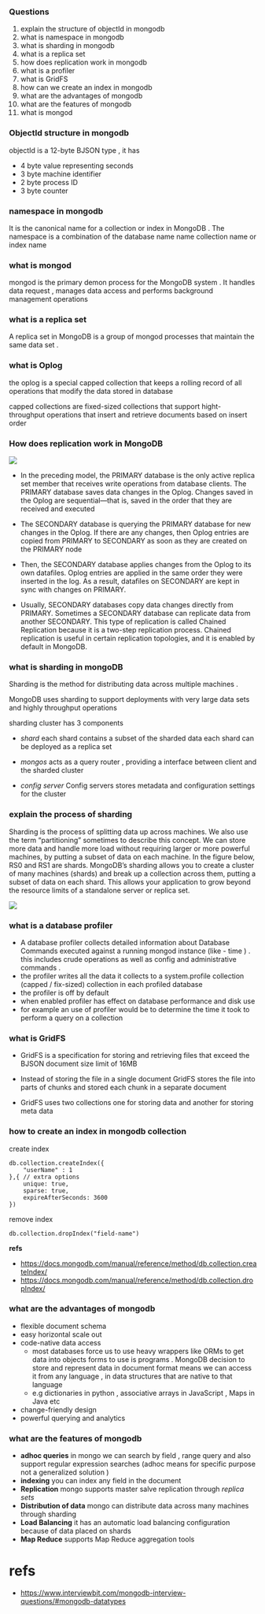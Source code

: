 
### Questions

1. explain the structure of objectId in mongodb 
2. what is namespace in mongodb 
3. what is sharding in mongodb
4. what is a replica set 
5. how does replication work in mongodb
6. what is a profiler 
7. what is GridFS 
8. how can we create an index in mongodb 
9. what are the advantages of mongodb
10. what are the features of mongodb 
11. what is mongod 
### ObjectId structure in mongodb
objectId is a 12-byte BJSON type , it has 
- 4 byte value representing seconds 
- 3 byte machine identifier 
- 2 byte process ID 
- 3 byte counter 

### namespace in mongodb 
It is the canonical name for a collection or index in MongoDB . The namespace is a combination of the database name  name collection name or index name 

### what is mongod 
mongod is the primary demon process for the MongoDB system . It handles data request , manages data access and performs background management operations 

### what is a replica set 
A replica set in MongoDB is a group of mongod processes that maintain the same data set . 

### what is Oplog 
the oplog is a special capped collection that keeps a rolling record of all operations that modify the data stored in database 

capped collections are fixed-sized collections that support hight-throughput operations that insert and retrieve documents based on insert order 

### How does replication work in MongoDB 

<img src="https://s3.ap-south-1.amazonaws.com/myinterviewtrainer-domestic/public_assets/assets/000/000/210/original/replication_architecture.jpg"/>

- In the preceding model, the PRIMARY database is the only active replica set member that receives write operations from database clients. The PRIMARY database saves data changes in the Oplog. Changes saved in the Oplog are sequential—that is, saved in the order that they are received and executed

- The SECONDARY database is querying the PRIMARY database for new changes in the Oplog. If there are any changes, then Oplog entries are copied from PRIMARY to SECONDARY as soon as they are created on the PRIMARY node

- Then, the SECONDARY database applies changes from the Oplog to its own datafiles. Oplog entries are applied in the same order they were inserted in the log. As a result, datafiles on SECONDARY are kept in sync with changes on PRIMARY.

- Usually, SECONDARY databases copy data changes directly from PRIMARY. Sometimes a SECONDARY database can replicate data from another SECONDARY. This type of replication is called Chained Replication because it is a two-step replication process. Chained replication is useful in certain replication topologies, and it is enabled by default in MongoDB.

### what is sharding in mongoDB 
Sharding is the method for distributing data across multiple machines . 

MongoDB uses sharding to support deployments with very large data sets and highly throughput operations  

sharding cluster has 3 components 
- _shard_  each shard contains a subset of the sharded data each shard can be deployed as a replica set 
- _mongos_ acts as a query router , providing a interface between client and the sharded cluster 

- _config server_ Config servers stores metadata and configuration settings for the cluster 
### explain the process of sharding 

Sharding is the process of splitting data up across machines. We also use the term “partitioning” sometimes to describe this concept. We can store more data and handle more load without requiring larger or more powerful machines, by putting a subset of data on each machine.
In the figure below, RS0 and RS1 are shards. MongoDB’s sharding allows you to create a cluster of many machines (shards) and break up a collection across them, putting a subset of data on each shard. This allows your application to grow beyond the resource limits of a standalone server or replica set.

<img src="https://s3.ap-south-1.amazonaws.com/myinterviewtrainer-domestic/public_assets/assets/000/000/204/original/sharded_client_connection.jpg?1616054864" />

### what is a database profiler 

- A database profiler collects detailed information about Database Commands executed against a running mongod instance (like - time ) . this includes crude operations as well as config and administrative commands .
- the profiler writes all the data it collects to a system.profile collection (capped / fix-sized) collection in each profiled database 
- the profiler is off by default 
- when enabled profiler has effect on database performance and disk use 
- for example an use of profiler would be to determine the time it took to perform a query on a collection 

### what is GridFS 

- GridFS is a specification for storing and retrieving files that exceed the BJSON document size limit of 16MB 

- Instead of storing the file in a single document GridFS stores the file into parts of chunks and stored each chunk in a separate document 

- GridFS uses two collections one for storing data and another for storing meta data 

### how to create an index in mongodb collection 
create index 
```
db.collection.createIndex({
    "userName" : 1
},{ // extra options 
    unique: true,
    sparse: true,
    expireAfterSeconds: 3600
})
```
remove index
```
db.collection.dropIndex("field-name")
```
__refs__
- https://docs.mongodb.com/manual/reference/method/db.collection.createIndex/
- https://docs.mongodb.com/manual/reference/method/db.collection.dropIndex/
### what are the advantages of mongodb 
- flexible document schema 
- easy horizontal scale out 
- code-native data access
    - most databases force us to use heavy wrappers like ORMs to get data into objects forms to use is programs . MongoDB decision to store and represent data in document format means we can access it from any language , in data structures that are native to that language 
    - e.g dictionaries in python , associative arrays in JavaScript , Maps in Java etc 
- change-friendly design 
- powerful querying and analytics 

### what are the features of mongodb 
- __adhoc queries__ in mongo we can search by field , range query and also support regular expression searches (adhoc means for specific purpose not a generalized solution )
- __indexing__ you can index any field in the document 
- __Replication__ mongo supports master salve replication through _replica sets_ 
- __Distribution of data__ mongo can distribute data across many machines through sharding  
- __Load Balancing__ it has an automatic load balancing configuration because of data placed on shards 
- __Map Reduce__ supports Map Reduce aggregation  tools  

# refs 
- https://www.interviewbit.com/mongodb-interview-questions/#mongodb-datatypes